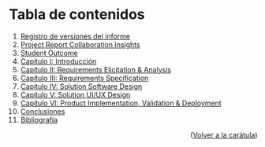 # Tabla de contenidos

<ol>
  <li><a href="https://github.com/NexusNova-IOT/upc-pre-202302-si572-SW71-nexusnova-report/blob/tb1/Registro_de_Versiones.md">Registro de versiones del informe</a></li>
  <li><a href="https://github.com/NexusNova-IOT/upc-pre-202302-si572-SW71-nexusnova-report/blob/feature/chapter-1/Project_Report_Collaboration_Insights.md">Project Report Collaboration Insights</a></li>
  <li><a href="https://github.com/NexusNova-IOT/upc-pre-202302-si572-SW71-nexusnova-report/blob/main/Student_Outcome.md">Student Outcome</a></li>
  <li><a href="https://github.com/NexusNova-IOT/upc-pre-202302-si572-SW71-nexusnova-report/blob/main/Capitulo_I_Introduccion.md">Capítulo I: Introducción</a></li>
  <li><a href="https://github.com/NexusNova-IOT/upc-pre-202302-si572-SW71-nexusnova-report/blob/main/Capitulo_II_Requirements_Elicitation_And_Analysis.md">Capítulo II: Requirements Elicitation & Analysis</a></li>
  <li><a href="https://github.com/NexusNova-IOT/upc-pre-202302-si572-SW71-nexusnova-report/blob/main/Capitulo_III_Requirements_Specification.md">Capítulo III: Requirements Specification</a></li>
  <li><a href="https://github.com/NexusNova-IOT/upc-pre-202302-si572-SW71-nexusnova-report/blob/main/Capitulo_IV_Solution_Software_Design.md">Capítulo IV: Solution Software Design</a></li>
  <li><a href="https://github.com/NexusNova-IOT/upc-pre-202302-si572-SW71-nexusnova-report/blob/main/Capitulo_V_Solution_UI_UX_Design.md">Capítulo V: Solution UI/UX Design</a></li>
  <li><a href="https://github.com/NexusNova-IOT/upc-pre-202302-si572-SW71-nexusnova-report/blob/main/Capituto_VI_Product_Implementation_Validation_Deployment.md">Capítulo VI: Product Implementation, Validation & Deployment</a></li>
  <li><a href="https://github.com/NexusNova-IOT/upc-pre-202302-si572-SW71-nexusnova-report/blob/main/Conclusiones.md">Conclusiones</a></li>
  <li><a href="https://github.com/NexusNova-IOT/upc-pre-202302-si572-SW71-nexusnova-report/blob/main/Bibliografia.md">Bibliografía</a></li>
</ol>

<p align="right">(<a href="https://github.com/NexusNova-IOT/upc-pre-202302-si572-SW71-nexusnova-report/blob/main/README.md">Volver a la carátula</a>)</p>